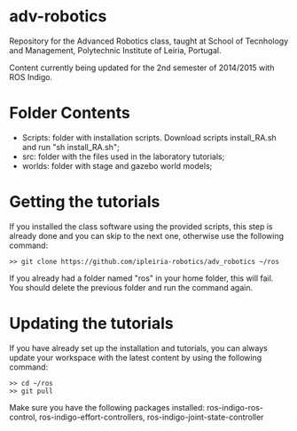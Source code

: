 adv-robotics
============

Repository for the Advanced Robotics class, taught at School of Tecnhology and Management, Polytechnic Institute of Leiria, Portugal.

Content currently being updated for the 2nd semester of 2014/2015 with ROS Indigo.

Folder Contents
===============

 - Scripts: folder with installation scripts. Download scripts install_RA.sh and run "sh install_RA.sh";
 - src: folder with the files used in the laboratory tutorials;
 - worlds: folder with stage and gazebo world models;
 
Getting the tutorials
=====================

If you installed the class software using the provided scripts, this step is already done and you can skip to the next one, otherwise use the following command:

    >> git clone https://github.com/ipleiria-robotics/adv_robotics ~/ros

If you already had a folder named "ros" in your home folder, this will fail. You should delete the previous folder and run the command again.

Updating the tutorials
=====================

If you have already set up the installation and tutorials, you can always update your workspace with the latest content by using the following command:

    >> cd ~/ros
    >> git pull
  
Make sure you have the following packages installed: ros-indigo-ros-control, ros-indigo-effort-controllers, ros-indigo-joint-state-controller

